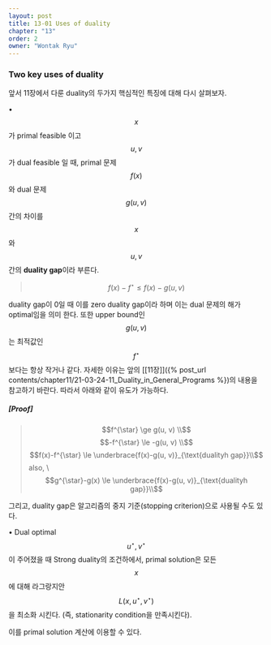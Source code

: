 ```yaml
---
layout: post
title: 13-01 Uses of duality
chapter: "13"
order: 2
owner: "Wontak Ryu"
---
```


### Two key uses of duality
앞서 11장에서 다룬 duality의 두가지 핵심적인 특징에 대해 다시 살펴보자.

• $$x$$가 primal feasible 이고 $$u,v$$가 dual feasible 일 때, primal 문제 $$f(x)$$와 dual 문제 $$g(u,v)$$ 간의 차이를 $$x$$와 $$u,v$$간의 **duality gap**이라 부른다. 
> $$f(x)-f^{\star}  \le f(x)-g(u, v)$$

duality gap이 0일 때 이를 zero duality gap이라 하며 이는 dual 문제의 해가 optimal임을 의미 한다.
또한 upper bound인 $$g(u, v)$$는 최적값인 $$f^{\star}$$보다는 항상 작거나 같다. 자세한 이유는 앞의 [[11장]]({% post_url contents/chapter11/21-03-24-11_Duality_in_General_Programs %})의 내용을 참고하기 바란다.
따라서 아래와 같이 유도가 가능하다.

##### [Proof]
> $$f^{\star} \ge g(u, v) \\$$
> $$-f^{\star} \le -g(u, v) \\$$
> $$f(x)-f^{\star} \le \underbrace{f(x)-g(u, v)}_{\text{dualityh gap}}\\$$
> also, \\
> $$g^{\star}-g(x) \le \underbrace{f(x)-g(u, v)}_{\text{dualityh gap}}\\$$


그리고, duality gap은 알고리즘의 중지 기준(stopping criterion)으로 사용될 수도 있다. 

• Dual optimal $$u^{\star}, v^{\star}$$이 주어졌을 때 Strong duality의 조건하에서, primal solution은 모든 $$x$$에 대해 라그랑지안 $$L (x, u^{\star}, v^{\star})$$을 최소화 시킨다. (즉, stationarity condition을 만족시킨다).

이를 primal solution 계산에 이용할 수 있다.